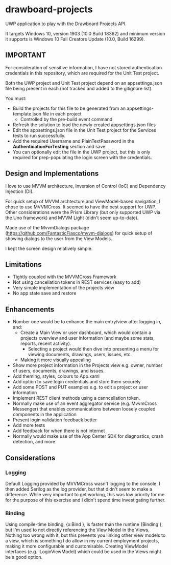 # drawboard-projects
UWP application to play with the Drawboard Projects API.

It targets Windows 10, version 1903 (10.0 Build 18362) and minimum version it supports is Windows 10 Fall Creators Update (10.0, Build 16299).

## IMPORTANT
For consideration of sensitive information, I have not stored authentication credentials in this repository, which are required for the Unit Test project.

Both the UWP project and Unit Test project depend on an appsettings.json file being present in each (not tracked and added to the gitignore list).

You must:
- Build the projects for this file to be generated from an appsettings-template.json file in each project
  - Controlled by the pre-build event command
- Refresh the solution to load the newly created appsettings.json files
- Edit the appsettings.json file in the Unit Test project for the Services tests to run successfully.
- Add the required Username and PlainTextPassword in the <b>AuthenticationForTesting</b> section and save.
- You can optionally edit the file in the UWP project, but this is only required for prep-populating the login screen with the credentials.

## Design and Implementations
I love to use MVVM architecture, Inversion of Control (IoC) and Dependency Injection (DI).

For quick setup of MVVM archtecture and ViewModel-based navigation, I chose to use MVVMCross. It seemed to have the best support for UWP. Other considerations were the Prism Library (but only supported UWP via the Uno framework) and MVVM Light (didn't seem up-to-date).

Made use of the MvvmDialogs package (https://github.com/FantasticFiasco/mvvm-dialogs) for quick setup of showing dialogs to the user from the View Models.

I kept the screen design relatively simple.

## Limitations
- Tightly coupled with the MVVMCross Framework
- Not using cancellation tokens in REST services (easy to add)
- Very simple implementation of the projects view
- No app state save and restore

## Enhancements
- Number one would be to enhance the main entry/view after logging in, and:
  - Create a Main View or user dashboard, which would contain a projects overview and user information (and maybe some stats, reports, recent activity).
    - Selecting a project would then dive into presenting a menu for viewing documents, drawings, users, issues, etc.
  - Making it more visually appealing
- Show more project information in the Projects view e.g. owner, number of users, documents, drawings, and issues.
- Add theming, styles, colours to App.xaml
- Add option to save login credentials and store them securely
- Add some POST and PUT examples e.g. to edit a project or user information
- Implement REST client methods using a canncellation token.
- Normally make use of an event aggregator service (e.g. MvvmCross Messenger) that enables communications between loosely coupled components in the application
- Present login validation feedback better
- Add more tests
- Add feedback for when there is not internet
- Normally would make use of the App Center SDK for diagnostics, crash detection, and more.

## Considerations
### Logging
Default Logging provided by MVVMCross wasn't logging to the console. I then added Serilog as the log provider, but that didn't seem to make a difference. While very important to get working, this was low priority for me for the purpose of this exercise and I didn't spend time investigating further.

### Binding
Using compile-time binding, {x:Bind }, is faster than the runtime {Binding }, but I'm used to not directly referencing the View Model in the Views. Nothing too wrong with it, but this prevents you linking other view models to a view, which is something I do allow in my current employment projects, making it more configurable and customisable. Creating ViewModel interfaces (e.g. ILoginViewModel) which could be used in the Views might be a good option.
